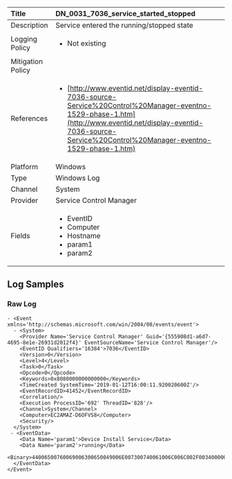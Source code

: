 | Title             | DN_0031_7036_service_started_stopped                                                                                                      |
|:------------------|:-----------------------------------------------------------------------------------------------------------------|
| Description       | Service entered the running/stopped state                                                                                                |
| Logging Policy    | <ul><li> Not existing </li></ul> |
| Mitigation Policy | <ul></ul> |
| References     		| <ul><li>[http://www.eventid.net/display-eventid-7036-source-Service%20Control%20Manager-eventno-1529-phase-1.htm](http://www.eventid.net/display-eventid-7036-source-Service%20Control%20Manager-eventno-1529-phase-1.htm)</li></ul>                                  |
| Platform       		| Windows   |
| Type           		| Windows Log 		| 
| Channel        		| System    |
| Provider       		| Service Control Manager   |
| Fields         		| <ul><li>EventID</li><li>Computer</li><li>Hostname</li><li>param1</li><li>param2</li></ul>                                               |


## Log Samples

### Raw Log

```
- <Event xmlns='http://schemas.microsoft.com/win/2004/08/events/event'>
  - <System>
    <Provider Name='Service Control Manager' Guid='{555908d1-a6d7-4695-8e1e-26931d2012f4}' EventSourceName='Service Control Manager'/>
    <EventID Qualifiers='16384'>7036</EventID>
    <Version>0</Version>
    <Level>4</Level>
    <Task>0</Task>
    <Opcode>0</Opcode>
    <Keywords>0x8080000000000000</Keywords>
    <TimeCreated SystemTime='2019-01-12T16:00:11.920020600Z'/>
    <EventRecordID>41452</EventRecordID>
    <Correlation/>
    <Execution ProcessID='692' ThreadID='828'/>
    <Channel>System</Channel>
    <Computer>EC2AMAZ-D6OFVS8</Computer>
    <Security/>
  </System>
 - <EventData>
    <Data Name='param1'>Device Install Service</Data>
    <Data Name='param2'>running</Data>
    <Binary>44006500760069006300650049006E007300740061006C006C002F0034000000</Binary>
  </EventData>
</Event>

```





